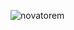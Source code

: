 ![novatorem](https://novatorem-phi-seven.vercel.app/api/spotify/?background_color=0000000&border_color=0000000)
